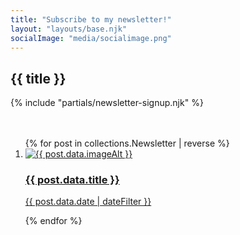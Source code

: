 ```yaml
---
title: "Subscribe to my newsletter!"
layout: "layouts/base.njk"
socialImage: "media/socialimage.png"
---
```


<section class="section--large accent">
  <div class="container--normal">

  <div class="section-header">
    <h1 class="header--title">{{ title }}</h1>
  </div>

  {% include "partials/newsletter-signup.njk" %}
</section>

<section style="margin-top: 3rem;">
  <ol class="layout-grid--trio spacer-b--m">
    {% for post in collections.Newsletter | reverse %}
      <li class="newsletter-teaser">
      <a class="newsletter-teaser--link" href="{{ post.url }}">
          <img src="{{ post.data.image }}" alt="{{ post.data.imageAlt }}">
        <div class="newsletter-teaser--data">
          <div class="newsletter-teaser--title">
            <h3>{{ post.data.title }}</h3>
            <p><date class="post-teaser--date">{{ post.data.date | dateFilter }}</date></p>
          </div>
        </div>
      </a>
    </li>
    {% endfor %}
  </ol>
</section>